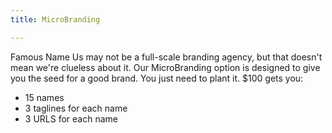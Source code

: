 ```yaml
---
title: MicroBranding

---
```


Famous Name Us may not be a full-scale branding agency, but that doesn't mean we're clueless about it. Our MicroBranding option is designed to give you the seed for a good brand. You just need to plant it. $100 gets you:

- 15 names
- 3 taglines for each name
- 3 URLS for each name


